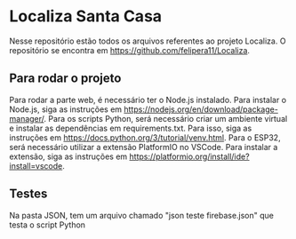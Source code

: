 # Localiza Santa Casa

Nesse repositório estão todos os arquivos referentes ao projeto Localiza. O repositório se encontra em https://github.com/felipera11/Localiza.

## Para rodar o projeto

Para rodar a parte web, é necessário ter o Node.js instalado. Para instalar o Node.js, siga as instruções em https://nodejs.org/en/download/package-manager/.
Para os scripts Python, será necessário criar um ambiente virtual e instalar as dependências em requirements.txt. Para isso, siga as instruções em https://docs.python.org/3/tutorial/venv.html.
Para o ESP32, será necessário utilizar a extensão PlatformIO no VSCode. Para instalar a extensão, siga as instruções em https://platformio.org/install/ide?install=vscode.

## Testes

Na pasta JSON, tem um arquivo chamado "json teste firebase.json" que testa o script Python
